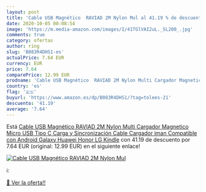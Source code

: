 ```yaml
---
layout: post
title: 'Cable USB Magnético  RAVIAD 2M Nylon Mul al 41.19 % de descuento'
date: 2020-10-05 00:08:54
image: 'https://m.media-amazon.com/images/I/41TGlVAI2uL._SL200_.jpg'
comments: true
category: ofertas
author: ring
slug: 'B083R4DHS1-es'
actualPrice: 7.64 EUR
currency: EUR
price: 7.64
comparePrice: 12.99 EUR
prodname: 'Cable USB Magnético  RAVIAD 2M Nylon Multi Cargador Magnetico Micro USB Tipo C Carga y Sincronización Cable Cargador iman Compatible con Android Galaxy  Huawei  Honor  LG  Kindle'
country: 'es'
flag: '🇪🇸'
buyurl: 'https://www.amazon.es/dp/B083R4DHS1/?tag=tolees-21'
descuento: '41.19'
average: '7.64'
---
```


Está [Cable USB Magnético  RAVIAD 2M Nylon Multi Cargador Magnetico Micro USB Tipo C Carga y Sincronización Cable Cargador iman Compatible con Android Galaxy  Huawei  Honor  LG  Kindle](https://www.amazon.es/dp/B083R4DHS1/?tag=tolees-21) con 41.19 de descuento por 7.64 EUR (original: 12.99 EUR) en el siguiente enlace!

[![Cable USB Magnético  RAVIAD 2M Nylon Mul](https://m.media-amazon.com/images/I/41TGlVAI2uL._SL200_.jpg)](https://www.amazon.es/dp/B083R4DHS1/?tag=tolees-21)

ℹ️:


[🛒 Ver la oferta!!](https://www.amazon.es/dp/B083R4DHS1/?tag=tolees-21)
